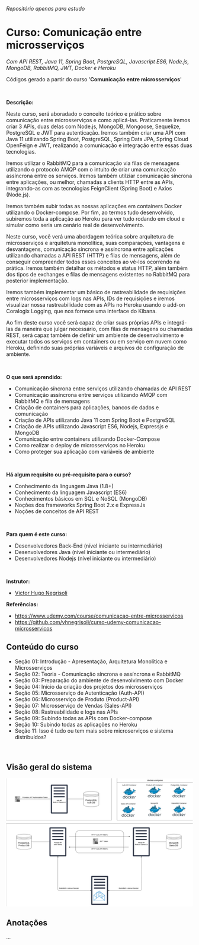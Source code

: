 _Repositório apenas para estudo_

# Curso: Comunicação entre microsserviços

_Com API REST, Java 11, Spring Boot, PostgreSQL, Javascript ES6, Node.js, MongoDB, RabbitMQ, JWT, Docker e Heroku_

Códigos gerado a partir do curso '**Comunicação entre microsserviços**'

<br>

**Descrição:**

Neste curso, será aboradado o conceito teórico e prático sobre comunicação entre microsserviços e como aplicá-las. Praticamente iremos criar 3 APIs, duas delas com Node.js, MongoDB, Mongoose, Sequelize, PostgreSQL e JWT para autenticação. Iremos também criar uma API com Java 11 utilizando Spring Boot, PostgreSQL, Spring Data JPA, Spring Cloud OpenFeign e JWT, realizando a comunicação e integração entre essas duas tecnologias.

Iremos utilizar o RabbitMQ para a comunicação via filas de mensagens utilizando o protocolo AMQP com o intuito de criar uma comunicação assíncrona entre os serviços. Iremos também utilziar comunicação síncrona entre aplicações, ou melhor, chamadas a clients HTTP entre as APIs, integrando-as com as tecnologias FeignClient (Spring Boot) e Axios (Node.js).

Iremos também subir todas as nossas aplicações em containers Docker utilizando o Docker-compose. Por fim, ao termos tudo desenvolvido, subiremos toda a aplicação ao Heroku para ver tudo rodando em cloud e simular como seria um cenário real de desenvolvimento.

Neste curso, você verá uma abordagem teórica sobre arquitetura de microsserviços e arquitetura monolítica, suas comparações, vantagens e desvantagens, comunicação síncrona e assíncrona entre aplicações utilizando chamadas a API REST (HTTP) e filas de mensagens, além de conseguir compreender todos esses conceitos ao vê-los ocorrendo na prática. Iremos também detalhar os métodos e status HTTP, além também dos tipos de exchanges e filas de mensagens existentes no RabbitMQ para posterior implementação.

Iremos também implementar um básico de rastreabilidade de requisições entre microsserviços com logs nas APIs, IDs de requisições e iremos visualizar nossa rastreabilidade com as APIs no Heroku usando o add-on Coralogix Logging, que nos fornece uma interface do Kibana.

Ao fim deste curso você será capaz de criar suas próprias APIs e integrá-las da maneira que julgar necessário, com filas de mensagens ou chamadas REST, será capaz também de definir um ambiente de desenvolvimento e executar todos os serviços em containers ou em serviço em nuvem como Heroku, definindo suas próprias variáveis e arquivos de configuração de ambiente.

<br>

**O que será aprendido:**

- Comunicação síncrona entre serviços utilizando chamadas de API REST
- Comunicação assíncrona entre serviços utilizando AMQP com RabbitMQ e fila de mensagens
- Criação de containers para aplicações, bancos de dados e comunicação
- Criação de APIs utilizando Java 11 com Spring Boot e PostgreSQL
- Criação de APIs utilizando Javascript ES6, Nodejs, Expressjs e MongoDB
- Comunicação entre containers utilizando Docker-Compose
- Como realizar o deploy de microsserviços no Heroku
- Como proteger sua aplicação com variáveis de ambiente

<br>

**Há algum requisito ou pré-requisito para o curso?**

- Conhecimento da linguagem Java (1.8+)
- Conhecimento da linguagem Javascript (ES6)
- Conhecimentos básicos em SQL e NoSQL (MongoDB)
- Noções dos frameworks Spring Boot 2.x e ExpressJs
- Noções de conceitos de API REST

<br>

**Para quem é este curso:**

- Desenvolvedores Back-End (nível iniciante ou intermediário)
- Desenvolvedores Java (nível iniciante ou intermediário)
- Desenvolvedores Nodejs (nível iniciante ou intermediário)

<br>

**Instrutor:**

- [Victor Hugo Negrisoli](https://www.udemy.com/user/victor-hugo-negrisoli/)

**Referências:**

- https://www.udemy.com/course/comunicacao-entre-microsservicos
- https://github.com/vhnegrisoli/curso-udemy-comunicacao-microsservicos

## Conteúdo do curso

- Seção 01: Introdução - Apresentação, Arquitetura Monolítica e Microsserviços
- Seção 02: Teoria - Comunicação síncrona e assíncrona e RabbitMQ
- Seção 03: Preparação do ambiente de desenvolvimento com Docker
- Seção 04: Início da criação dos projetos dos microsserviços
- Seção 05: Microsserviço de Autenticação (Auth-API)
- Seção 06: Microsserviço de Produto (Product-API)
- Seção 07: Microsserviço de Vendas (Sales-API)
- Seção 08: Rastreabilidade e logs nas APIs
- Seção 09: Subindo todas as APIs com Docker-compose
- Seção 10: Subindo todas as aplicações no Heroku
- Seção 11: Isso é tudo ou tem mais sobre microserviços e sistema distribuídos?

<br>

## Visão geral do sistema

![Visão geral](https://raw.githubusercontent.com/jeanbarcellos/estudo.victornegrisoli.comunicacao-microsservicos/master/doc/images/001.png?token=ADSTN3GKW4NXVEIZM57G4JTBQ2VJC)


## Anotações

...
